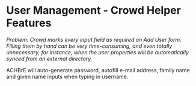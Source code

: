 # User Management - Crowd Helper Features

*Problem: Crowd marks every input field as required on Add User form. Filling them by hand can be very time-consuming,
 and even totally unnecessary, for instance, when the user properties will be automatically synced from an external
 directory.*

ACHBrE will auto-generate password, autofill e-mail address, family name and given name inputs when typing in username.
